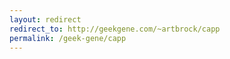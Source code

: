 ```yaml
---
layout: redirect
redirect_to: http://geekgene.com/~artbrock/capp
permalink: /geek-gene/capp
---
```

